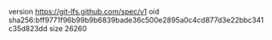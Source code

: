 version https://git-lfs.github.com/spec/v1
oid sha256:bff9771f96b99b9b6839bade36c500e2895a0c4cd877d3e22bbc341c35d823dd
size 26260
